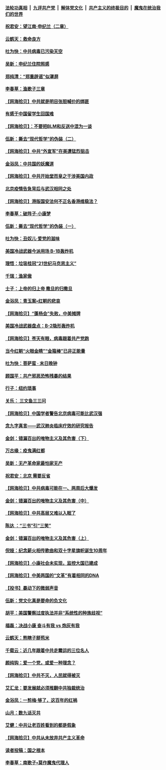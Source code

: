 ####  [法轮功真相](../../../../basic/blob/master/README.md?t=06280731) &nbsp;|&nbsp; [九评共产党](../../../../9ping.md/blob/master/README.md?t=06280731) &nbsp;|&nbsp; [解体党文化](../../../../jtdwh.md/blob/master/README.md?t=06280731)  &nbsp;|&nbsp; [共产主义的终极目的](../../../../gczydzjmd.md/blob/master/README.md?t=06280731) &nbsp;|&nbsp; [魔鬼在统治我们的世界](../../../../mgztzwmdsj.md/blob/master/README.md?t=06280731) 

#### [祝君安：望江南·申纪兰（二章）](../pages/nsc993/n12216556.md?t=06280731) 

#### [云鹤天：救命良方](../pages/nsc993/n12216543.md?t=06280731) 

#### [吐为快：中共病毒已污染天空](../pages/nsc993/n12215786.md?t=06280731) 

#### [吴新：申纪兰住院照感](../pages/nsc993/n12215730.md?t=06280731) 

#### [郑纯清：“郑重辟谣”似罩屏](../pages/nsc993/n12215700.md?t=06280731) 

#### [李春草：渔歌子三章](../pages/nsc993/n12215653.md?t=06280731) 

#### [【网海拾贝】中共就是明目张胆喊价的绑匪](../pages/nsc993/n12215381.md?t=06280731) 

#### [有感于中国留学生回国难](../pages/nsc993/n12212960.md?t=06280731) 

#### [【网海拾贝】：不要把BLM和反送中混为一谈](../pages/nsc993/n12213076.md?t=06280731) 

#### [伍新：撕去“现代哲学”的伪装（二）](../pages/nsc993/n12211310.md?t=06280731) 

#### [【网海拾贝】中共“外宣军”在美遭猛烈狙击](../pages/nsc993/n12211190.md?t=06280731) 

#### [金浴凤：中共国的妖魔道](../pages/nsc993/n12208163.md?t=06280731) 

#### [【网海拾贝】中共开始堂而皇之干涉美国内政](../pages/nsc993/n12205646.md?t=06280731) 

#### [北京疫情告急背后与武汉相同之处](../pages/nsc993/n12201610.md?t=06280731) 

#### [【网海拾贝】港版国安法何不正名香港维稳法？](../pages/nsc993/n12203675.md?t=06280731) 

#### [李春草：破阵子·小康梦](../pages/nsc993/n12202996.md?t=06280731) 

#### [伍新：撕去“现代哲学”的伪装（一）](../pages/nsc993/n12202666.md?t=06280731) 

#### [吐为快：丑奴儿·爱党的滋味](../pages/nsc993/n12202630.md?t=06280731) 

#### [美国冷战武器今派用场 B-1B轰炸机](../pages/nsc993/n12202368.md?t=06280731) 

#### [理悟：垃圾桂冠“21世纪马克思主义”](../pages/nsc993/n12201220.md?t=06280731) 

#### [千瑞：渔家傲](../pages/nsc993/n12201174.md?t=06280731) 

#### [士子：上帝的归上帝 撒旦的归撒旦](../pages/nsc993/n12199902.md?t=06280731) 

#### [金浴凤：青玉案•红朝的悲哀](../pages/nsc993/n12199650.md?t=06280731) 

#### [【网海拾贝】“蓬杨会”失败，中美摊牌](../pages/nsc993/n12199598.md?t=06280731) 

#### [美国冷战武器盘点：B-2隐形轰炸机](../pages/nsc993/n12199226.md?t=06280731) 

#### [【网海拾贝】苍天有眼，病毒跟着共产党跑](../pages/nsc993/n12197648.md?t=06280731) 

#### [当今红朝“火眼金睛”“金箍棒”已非正能量](../pages/nsc993/n12196834.md?t=06280731) 

#### [吐为快：菩萨蛮 · 末日晚钟](../pages/nsc993/n12196689.md?t=06280731) 

#### [顾国平：共产邪恶恐怖残暴的结果](../pages/nsc993/n12195238.md?t=06280731) 

#### [行子：纽约琐事](../pages/nsc993/n12194752.md?t=06280731) 

#### [关乐： 三文鱼三三问](../pages/nsc993/n12194626.md?t=06280731) 

#### [【网海拾贝】中国学者警告北京病毒可能比武汉强](../pages/nsc993/n12193964.md?t=06280731) 

#### [念九字真言——武汉肺炎临床疗效的研究报告](../pages/nsc993/n12190804.md?t=06280731) 

#### [金剑：错漏百出的唯物主义及其危害（下）](../pages/nsc993/n12191909.md?t=06280731) 

#### [万古缘：疫鬼满红都](../pages/nsc993/n12191847.md?t=06280731) 

#### [吴新：无产革命家最怕家无产](../pages/nsc993/n12191806.md?t=06280731) 

#### [祝君安：北京 需要反省](../pages/nsc993/n12191766.md?t=06280731) 

#### [【网海拾贝】中共病毒可能在一、两周后大爆发](../pages/nsc993/n12190517.md?t=06280731) 

#### [金剑：错漏百出的唯物主义及其危害（中）](../pages/nsc993/n12188778.md?t=06280731) 

#### [【网海拾贝】中共高层又难以入眠了](../pages/nsc993/n12188425.md?t=06280731) 

#### [陈达 ：“三书”引“三笑”](../pages/nsc993/n12187929.md?t=06280731) 

#### [金剑：错漏百出的唯物主义及其危害（上）](../pages/nsc993/n12186502.md?t=06280731) 

#### [倪娅：纪念薪火相传歌曲和双十字星旗帜诞生10周年](../pages/nsc993/n12186439.md?t=06280731) 

#### [【网海拾贝】小康社会未实现，监控大国已建成](../pages/nsc993/n12185468.md?t=06280731) 

#### [【网海拾贝】中美两国的“文革”有着相同的DNA](../pages/nsc993/n12184487.md?t=06280731) 

#### [【投书】暴动下的微弱声音](../pages/nsc993/n12183493.md?t=06280731) 

#### [伍新：党文化真是要命的负文化](../pages/nsc993/n12182742.md?t=06280731) 

#### [胡平：美国警察过度执法并非“系统性的种族歧视”](../pages/nsc993/n12182713.md?t=06280731) 

#### [福磊：决战小康 奋斗有我 vs 炮灰有我](../pages/nsc993/n12182693.md?t=06280731) 

#### [云鹤天：熊瞎子掰苞米](../pages/nsc993/n12182680.md?t=06280731) 

#### [千载云：近几年跟着中共走霉运的三位名人](../pages/nsc993/n12182649.md?t=06280731) 

#### [颜纯钩：爱一个党，或爱一种理念？](../pages/nsc993/n12182640.md?t=06280731) 

#### [【网海拾贝】中共不灭，人民就得被灭](../pages/nsc993/n12180698.md?t=06280731) 

#### [艾汇龙：要发展就必须推翻中共独裁统治](../pages/nsc993/n12180647.md?t=06280731) 

#### [金浴凤：一剪梅·够了，这百年的红祸](../pages/nsc993/n12180002.md?t=06280731) 

#### [山月：数九话灭共](../pages/nsc993/n12179940.md?t=06280731) 

#### [艾健：中共让老百姓看到的都是假象](../pages/nsc993/n12179778.md?t=06280731) 

#### [【网海拾贝】中共从未放弃共产主义革命](../pages/nsc993/n12176687.md?t=06280731) 

#### [读者投稿：国之根本](../pages/nsc993/n12176662.md?t=06280731) 

#### [李春草：南歌子•莫作魔鬼代理人](../pages/nsc993/n12176610.md?t=06280731) 

